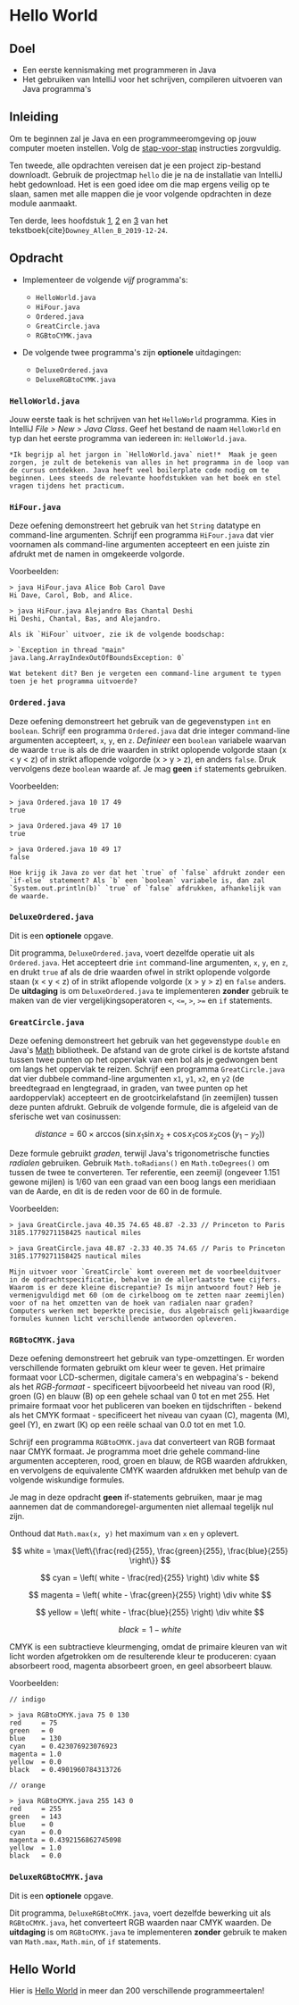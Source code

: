 # Hello World

## Doel

-   Een eerste kennismaking met programmeren in Java
-   Het gebruiken van IntelliJ voor het schrijven, compileren uitvoeren van Java programma's
<!--
-   Het inleveren van jouw werk in GradeScope
-->

## Inleiding

Om te beginnen zal je Java en een programmeeromgeving op jouw computer moeten instellen. Volg de [stap-voor-stap](support/install) instructies zorgvuldig.

Ten tweede, alle opdrachten vereisen dat je een project zip-bestand downloadt. Gebruik de projectmap `hello` die je na de installatie van IntelliJ hebt gedownload. Het is een goed idee om die map ergens veilig op te slaan, samen met alle mappen die je voor volgende opdrachten in deze module aanmaakt.

Ten derde, lees hoofdstuk [1](https://books.trinket.io/thinkjava2/chapter1.html), [2](https://books.trinket.io/thinkjava2/chapter2.html) en [3](https://books.trinket.io/thinkjava2/chapter3.html) van het tekstboek{cite}`Downey_Allen_B_2019-12-24`.

## Opdracht

-   Implementeer de volgende *vijf* programma's:

    *   `HelloWorld.java`
    *   `HiFour.java`
    *   `Ordered.java`
    *   `GreatCircle.java`
    *   `RGBtoCYMK.java`

-   De volgende twee programma's zijn **optionele** uitdagingen:
    *   `DeluxeOrdered.java`
    *   `DeluxeRGBtoCYMK.java`

### `HelloWorld.java`

Jouw eerste taak is het schrijven van het `HelloWorld` programma. Kies in IntelliJ *File > New > Java Class*. Geef het bestand de naam `HelloWorld` en typ dan het eerste programma van iedereen in: `HelloWorld.java`.

<!--
![](images/image7.png)
-->

```{note}
*Ik begrijp al het jargon in `HelloWorld.java` niet!*  Maak je geen zorgen, je zult de betekenis van alles in het programma in de loop van de cursus ontdekken. Java heeft veel boilerplate code nodig om te beginnen. Lees steeds de relevante hoofdstukken van het boek en stel vragen tijdens het practicum.
```

### `HiFour.java`

Deze oefening demonstreert het gebruik van het `String` datatype en command-line argumenten. Schrijf een programma `HiFour.java` dat vier voornamen als command-line argumenten accepteert en een juiste zin afdrukt met de namen in omgekeerde volgorde.

Voorbeelden:

```console
> java HiFour.java Alice Bob Carol Dave
Hi Dave, Carol, Bob, and Alice.

> java HiFour.java Alejandro Bas Chantal Deshi
Hi Deshi, Chantal, Bas, and Alejandro.
```

```{attention}
Als ik `HiFour` uitvoer, zie ik de volgende boodschap:

> `Exception in thread "main" java.lang.ArrayIndexOutOfBoundsException: 0`

Wat betekent dit? Ben je vergeten een command-line argument te typen toen je het programma uitvoerde?
```

### `Ordered.java`

Deze oefening demonstreert het gebruik van de gegevenstypen `int` en `boolean`. Schrijf een programma `Ordered.java` dat drie integer command-line argumenten accepteert, `x`, `y`, en `z`. _Definieer_ een `boolean` variabele waarvan de waarde `true` is als de drie waarden in strikt oplopende volgorde staan (x < y < z) of in strikt aflopende volgorde (x > y > z), en anders `false`. Druk vervolgens deze `boolean` waarde af. Je mag **geen** `if` statements gebruiken.

Voorbeelden:

```console
> java Ordered.java 10 17 49
true

> java Ordered.java 49 17 10
true

> java Ordered.java 10 49 17
false
```

```{info}
Hoe krijg ik Java zo ver dat het `true` of `false` afdrukt zonder een `if-else` statement? Als `b` een `boolean` variabele is, dan zal `System.out.println(b)` `true` of `false` afdrukken, afhankelijk van de waarde.
```

### `DeluxeOrdered.java`

Dit is een **optionele** opgave.

Dit programma, `DeluxeOrdered.java`, voert dezelfde operatie uit als `Ordered.java`. Het accepteert drie `int` command-line argumenten, `x`, `y`, en `z`, en drukt `true` af als de drie waarden ofwel in strikt oplopende volgorde staan (x < y < z) of in strikt aflopende volgorde (x > y > z) en `false` anders. De **uitdaging** is om `DeluxeOrdered.java` te implementeren **zonder** gebruik te maken van de vier vergelijkingsoperatoren `<`, `<=`, `>`, `>=` en `if` statements.

### `GreatCircle.java`

Deze oefening demonstreert het gebruik van het gegevenstype `double` en Java's [Math](https://docs.oracle.com/en/java/javase/11/docs/api/java.base/java/lang/Math.html) bibliotheek. De afstand van de grote cirkel is de kortste afstand tussen twee punten op het oppervlak van een bol als je gedwongen bent om langs het oppervlak te reizen. Schrijf een programma `GreatCircle.java` dat vier dubbele command-line argumenten `x1`, `y1`, `x2`, en `y2` (de breedtegraad en lengtegraad, in graden, van twee punten op het aardoppervlak) accepteert en de grootcirkelafstand (in zeemijlen) tussen deze punten afdrukt. Gebruik de volgende formule, die is afgeleid van de sferische wet van cosinussen:

$$
distance = 60 \times \arccos{(\sin{x_1} \sin{x_2} + \cos{x_1} \cos{x_2} \cos{(y_1 - y_2}))}
$$

<!--
![](images/image1.png)
-->

Deze formule gebruikt *graden*, terwijl Java's trigonometrische functies *radialen* gebruiken. Gebruik `Math.toRadians()` en `Math.toDegrees()` om tussen de twee te converteren. Ter referentie, een zeemijl (ongeveer 1.151 gewone mijlen) is 1/60 van een graad van een boog langs een meridiaan van de Aarde, en dit is de reden voor de 60 in de formule.

Voorbeelden:

```console
> java GreatCircle.java 40.35 74.65 48.87 -2.33 // Princeton to Paris
3185.1779271158425 nautical miles

> java GreatCircle.java 48.87 -2.33 40.35 74.65 // Paris to Princeton
3185.1779271158425 nautical miles
```

```{attention}
Mijn uitvoer voor `GreatCircle` komt overeen met de voorbeelduitvoer in de opdrachtspecificatie, behalve in de allerlaatste twee cijfers. Waarom is er deze kleine discrepantie? Is mijn antwoord fout? Heb je vermenigvuldigd met 60 (om de cirkelboog om te zetten naar zeemijlen) voor of na het omzetten van de hoek van radialen naar graden? Computers werken met beperkte precisie, dus algebraïsch gelijkwaardige formules kunnen licht verschillende antwoorden opleveren.
```

### `RGBtoCMYK.java`

Deze oefening demonstreert het gebruik van type-omzettingen. Er worden verschillende formaten gebruikt om kleur weer te geven. Het primaire formaat voor LCD-schermen, digitale camera's en webpagina's - bekend als het *RGB-formaat* - specificeert bijvoorbeeld het niveau van rood (R), groen (G) en blauw (B) op een gehele schaal van 0 tot en met 255. Het primaire formaat voor het publiceren van boeken en tijdschriften - bekend als het CMYK formaat - specificeert het niveau van cyaan (C), magenta (M), geel (Y), en zwart (K) op een reële schaal van 0.0 tot en met 1.0.

Schrijf een programma `RGBtoCMYK.java` dat converteert van RGB formaat naar CMYK formaat. Je programma moet drie gehele command-line argumenten accepteren, rood, groen en blauw, de RGB waarden afdrukken, en vervolgens de equivalente CMYK waarden afdrukken met behulp van de volgende wiskundige formules.

Je mag in deze opdracht **geen** if-statements gebruiken, maar je mag aannemen dat de commandoregel-argumenten niet allemaal tegelijk nul zijn.

Onthoud dat `Math.max(x, y)` het maximum van `x` en `y` oplevert.

$$
white = \max{\left\{\frac{red}{255}, \frac{green}{255}, \frac{blue}{255}  \right\}}
$$

$$
cyan = \left( white - \frac{red}{255} \right) \div white
$$

$$
magenta = \left( white - \frac{green}{255} \right) \div white
$$

$$
yellow = \left( white - \frac{blue}{255} \right) \div white
$$

$$
black = 1 - white
$$

CMYK is een subtractieve kleurmenging, omdat de primaire kleuren van wit licht worden afgetrokken om de resulterende kleur te produceren: cyaan absorbeert rood, magenta absorbeert groen, en geel absorbeert blauw.

Voorbeelden:

```console
// indigo

> java RGBtoCMYK.java 75 0 130
red     = 75
green   = 0
blue    = 130
cyan    = 0.423076923076923
magenta = 1.0
yellow  = 0.0
black   = 0.4901960784313726

// orange

> java RGBtoCMYK.java 255 143 0
red     = 255
green   = 143
blue    = 0
cyan    = 0.0
magenta = 0.4392156862745098
yellow  = 1.0
black   = 0.0
```

### `DeluxeRGBtoCMYK.java`

Dit is een **optionele** opgave.

Dit programma, `DeluxeRGBtoCMYK.java`, voert dezelfde bewerking uit als `RGBtoCMYK.java`, het converteert RGB waarden naar CMYK waarden. De **uitdaging** is om `RGBtoCMYK.java` te implementeren **zonder** gebruik te maken van `Math.max`, `Math.min`, of `if` statements.

## Hello World

Hier is [Hello World](http://helloworldcollection.de) in meer dan 200 verschillende  programmeertalen!

